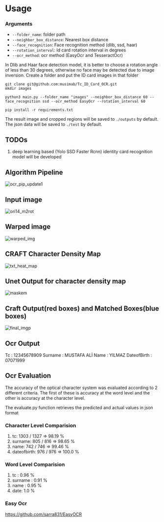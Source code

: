 # Usage
### Arguments
* `--folder_name`: folder path
* `--neighbor_box_distance`: Nearest box distance 
* `--face_recognition`: Face recognition method (dlib, ssd, haar)
* `--rotation_interval`: Id card rotation interval in degrees
* `--ocr_method`: ocr method (EasyOcr and TesseractOcr)

In Dlib and Haar face detection model, it is better to choose a rotation angle of less than 30 degrees, otherwise no face may be detected due to image inversion.
Create a folder and put the ID card images in that folder
``` 
git clone git@github.com:musimab/Tc_ID_Card_OCR.git
mkdir images
``` 

``` 
python3 main.py --folder_name "images" --neighbor_box_distance 60 --face_recognition ssd --ocr_method EasyOcr --rotation_interval 60
```

```
pip install -r requirements.txt
```

The result image and cropped regions will be saved to `./outputs` by default.
The json data will be saved to `./test` by default.

## TODOs
1. deep learning based (Yolo SSD Faster Rcnn) identity card recognition model will be developed


## Algorithm Pipeline
![ocr_pip_update1](https://user-images.githubusercontent.com/47300390/158075210-1ed286a2-f8ee-4007-b158-51fcc342add3.jpg)

## Input image
![ori14_m2rot](https://user-images.githubusercontent.com/47300390/160571547-236fd7ed-bbf0-40f9-b01a-d8e9d2edfc11.jpg)

## Warped image
![warped_img](https://user-images.githubusercontent.com/47300390/160571705-44b19acb-920b-4c2e-b792-7983a8a35bff.jpg)


## CRAFT Character Density Map
![txt_heat_map ](https://user-images.githubusercontent.com/47300390/160567945-05428b53-cb64-4a39-b230-1b0ef95ef3da.jpg)

## Unet Output for character density map
![maskem](https://user-images.githubusercontent.com/47300390/160568696-2f9b1b82-8be4-462d-85dd-cfa4373997e1.png)

## Craft Output(red boxes) and Matched Boxes(blue boxes)

![final_imgp](https://user-images.githubusercontent.com/47300390/160568107-0ac52940-797e-4a00-9702-610d8e4f305c.jpg)



## Ocr Output

Tc : 12345678909
Surname : MUSTAFA ALİ
Name : YILMAZ
DateofBirth : 07071999

## Ocr Evaluation

The accuracy of the optical character system was evaluated according to 2 different criteria. The first of these is accuracy at the word level and the other is accuracy at the character level.

The evaluate.py function retrieves the predicted and actual values in json format

###  Character Level Comparision  
1. tc: 1303 / 1327  => 98.19 %
2. surname: 805 / 816 => 98.65 %
3. name: 742 / 746 => 99.46 % 
4. dateofbirth: 976 / 976 => 100.0 % 

###  Word Level Comparision  
1. tc : 0.96 %
2. surname : 0.91 %
3. name : 0.95 %
4. date: 1.0 %

### Easy Ocr
https://github.com/sarra831/EasyOCR
